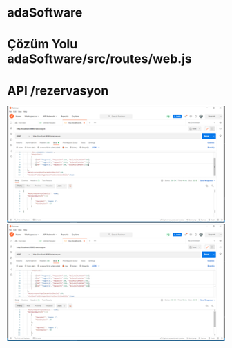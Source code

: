 # adaSoftware

# Çözüm Yolu adaSoftware/src/routes/web.js 
# API /rezervasyon

![alt text](https://github.com/TAYFUN-KAYA/adaSoftware/blob/main/adasoftware.png)
![alt text](https://github.com/TAYFUN-KAYA/adaSoftware/blob/main/adasoftware2.png)
